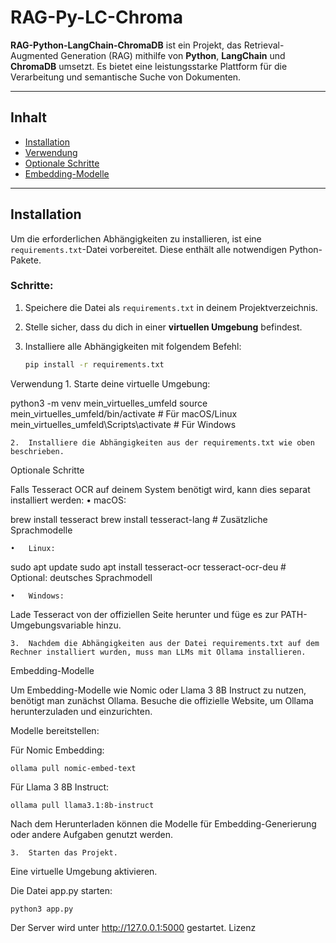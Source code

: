 
# **RAG-Py-LC-Chroma**

**RAG-Python-LangChain-ChromaDB** ist ein Projekt, das Retrieval-Augmented Generation (RAG) mithilfe von **Python**, **LangChain** und **ChromaDB** umsetzt. Es bietet eine leistungsstarke Plattform für die Verarbeitung und semantische Suche von Dokumenten.

---

## **Inhalt**

- [Installation](#installation)
- [Verwendung](#verwendung)
- [Optionale Schritte](#optionale-schritte)
- [Embedding-Modelle](#embedding-modelle)

---

## **Installation**

Um die erforderlichen Abhängigkeiten zu installieren, ist eine `requirements.txt`-Datei vorbereitet. Diese enthält alle notwendigen Python-Pakete.

### **Schritte:**
1. Speichere die Datei als `requirements.txt` in deinem Projektverzeichnis.
2. Stelle sicher, dass du dich in einer **virtuellen Umgebung** befindest.
3. Installiere alle Abhängigkeiten mit folgendem Befehl:

   ```bash
   pip install -r requirements.txt

Verwendung
	1.	Starte deine virtuelle Umgebung:

python3 -m venv mein_virtuelles_umfeld
source mein_virtuelles_umfeld/bin/activate  # Für macOS/Linux
mein_virtuelles_umfeld\Scripts\activate     # Für Windows


	2.	Installiere die Abhängigkeiten aus der requirements.txt wie oben beschrieben.

Optionale Schritte

Falls Tesseract OCR auf deinem System benötigt wird, kann dies separat installiert werden:
	•	macOS:

brew install tesseract
brew install tesseract-lang  # Zusätzliche Sprachmodelle


	•	Linux:

sudo apt update
sudo apt install tesseract-ocr tesseract-ocr-deu  # Optional: deutsches Sprachmodell


	•	Windows:
Lade Tesseract von der offiziellen Seite herunter und füge es zur PATH-Umgebungsvariable hinzu.


	3.	Nachdem die Abhängigkeiten aus der Datei requirements.txt auf dem Rechner installiert wurden, muss man LLMs mit Ollama installieren. 

Embedding-Modelle

Um Embedding-Modelle wie Nomic oder Llama 3 8B Instruct zu nutzen, benötigt man zunächst Ollama. Besuche die offizielle Website, um Ollama herunterzuladen und einzurichten.

Modelle bereitstellen:
	
  Für Nomic Embedding:

```
ollama pull nomic-embed-text
```

	
 Für Llama 3 8B Instruct:
 
```
ollama pull llama3.1:8b-instruct
```


Nach dem Herunterladen können die Modelle für Embedding-Generierung oder andere Aufgaben genutzt werden.


	3.	Starten das Projekt.
Eine virtuelle Umgebung aktivieren.

Die Datei app.py starten:

```
python3 app.py
```

Der Server wird unter http://127.0.0.1:5000 gestartet.
Lizenz
